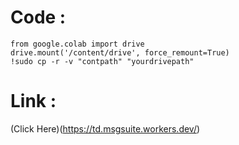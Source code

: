 # Code :
```
from google.colab import drive
drive.mount('/content/drive', force_remount=True)
!sudo cp -r -v "contpath" "yourdrivepath"

```
# Link :

(Click Here)(https://td.msgsuite.workers.dev/)
